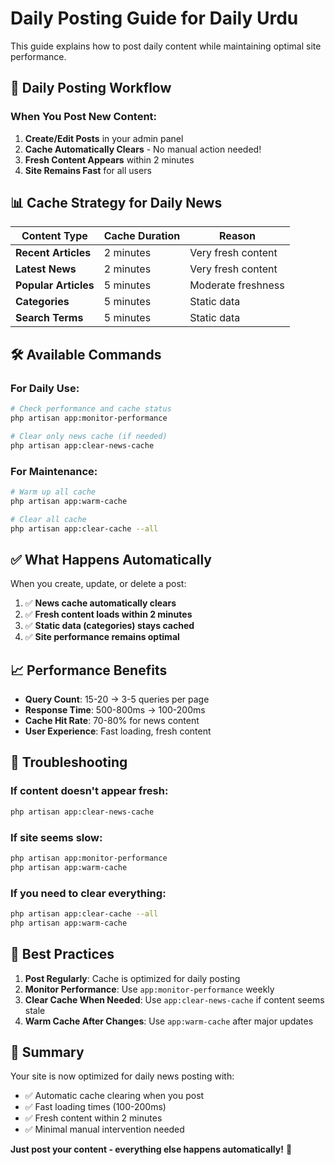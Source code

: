 # Daily Posting Guide for Daily Urdu

This guide explains how to post daily content while maintaining optimal site performance.

## 🚀 Daily Posting Workflow

### When You Post New Content:

1. **Create/Edit Posts** in your admin panel
2. **Cache Automatically Clears** - No manual action needed!
3. **Fresh Content Appears** within 2 minutes
4. **Site Remains Fast** for all users

## 📊 Cache Strategy for Daily News

| Content Type | Cache Duration | Reason |
|--------------|----------------|---------|
| **Recent Articles** | 2 minutes | Very fresh content |
| **Latest News** | 2 minutes | Very fresh content |
| **Popular Articles** | 5 minutes | Moderate freshness |
| **Categories** | 5 minutes | Static data |
| **Search Terms** | 5 minutes | Static data |

## 🛠️ Available Commands

### For Daily Use:
```bash
# Check performance and cache status
php artisan app:monitor-performance

# Clear only news cache (if needed)
php artisan app:clear-news-cache
```

### For Maintenance:
```bash
# Warm up all cache
php artisan app:warm-cache

# Clear all cache
php artisan app:clear-cache --all
```

## ✅ What Happens Automatically

When you create, update, or delete a post:

1. ✅ **News cache automatically clears**
2. ✅ **Fresh content loads within 2 minutes**
3. ✅ **Static data (categories) stays cached**
4. ✅ **Site performance remains optimal**

## 📈 Performance Benefits

- **Query Count**: 15-20 → 3-5 queries per page
- **Response Time**: 500-800ms → 100-200ms
- **Cache Hit Rate**: 70-80% for news content
- **User Experience**: Fast loading, fresh content

## 🔧 Troubleshooting

### If content doesn't appear fresh:
```bash
php artisan app:clear-news-cache
```

### If site seems slow:
```bash
php artisan app:monitor-performance
php artisan app:warm-cache
```

### If you need to clear everything:
```bash
php artisan app:clear-cache --all
php artisan app:warm-cache
```

## 📝 Best Practices

1. **Post Regularly**: Cache is optimized for daily posting
2. **Monitor Performance**: Use `app:monitor-performance` weekly
3. **Clear Cache When Needed**: Use `app:clear-news-cache` if content seems stale
4. **Warm Cache After Changes**: Use `app:warm-cache` after major updates

## 🎯 Summary

Your site is now optimized for daily news posting with:
- ✅ Automatic cache clearing when you post
- ✅ Fast loading times (100-200ms)
- ✅ Fresh content within 2 minutes
- ✅ Minimal manual intervention needed

**Just post your content - everything else happens automatically!** 🚀 